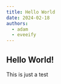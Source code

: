 ```yaml
---
title: Hello World
date: 2024-02-18
authors:
  - adam
  - eveeify
---
```


## Hello World!

This is just a test